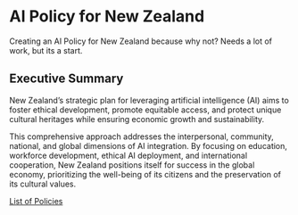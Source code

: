 # AI Policy for New Zealand
Creating an AI Policy for New Zealand because why not? Needs a lot of work, but its a start.

## Executive Summary
New Zealand’s strategic plan for leveraging artificial intelligence (AI) aims to foster ethical development, promote equitable access, and protect unique cultural heritages while ensuring economic growth and sustainability. 

This comprehensive approach addresses the interpersonal, community, national, and global dimensions of AI integration. By focusing on education, workforce development, ethical AI deployment, and international cooperation, New Zealand positions itself for success in the global economy, prioritizing the well-being of its citizens and the preservation of its cultural values.

[List of Policies](./Policy.md)

